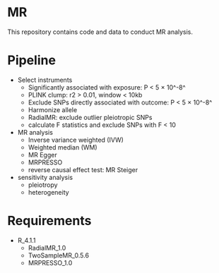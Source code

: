 # MR
This repository contains code and data to conduct MR analysis.
# Pipeline
- Select instruments
    - Significantly associated with exposure: P < 5 × 10^-8^
    - PLINK clump: r2 > 0.01, window < 10kb
    - Exclude SNPs directly associated with outcome: P < 5 × 10^-8^
    - Harmonize allele
    - RadialMR: exclude outlier pleiotropic SNPs
    - calculate F statistics and exclude SNPs with F < 10
- MR analysis
    - Inverse variance weighted (IVW)
    - Weighted median (WM)
    - MR Egger
    - MRPRESSO
    - reverse causal effect test: MR Steiger
- sensitivity analysis
    - pleiotropy
    - heterogeneity
# Requirements
- R_4.1.1
    - RadialMR_1.0
    - TwoSampleMR_0.5.6
    - MRPRESSO_1.0
